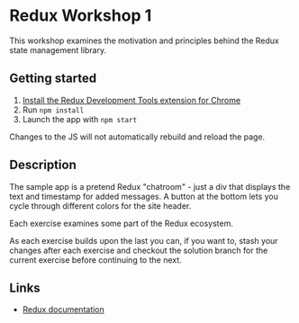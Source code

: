 # Redux Workshop 1

This workshop examines the motivation and principles behind the Redux state management library.

## Getting started

1. [Install the Redux Development Tools extension for Chrome](https://chrome.google.com/webstore/detail/redux-devtools/lmhkpmbekcpmknklioeibfkpmmfibljd)
2. Run `npm install`
3. Launch the app with `npm start`

Changes to the JS will not automatically rebuild and reload the page.

## Description

The sample app is a pretend Redux "chatroom" - just a div that displays the text and timestamp for added messages. A button at the bottom lets you
cycle through different colors for the site header.

Each exercise examines some part of the Redux ecosystem.

As each exercise builds upon the last you can, if you want to, stash your changes after each exercise and checkout the solution branch for the current exercise before
continuing to the next.

## Links

- [Redux documentation](http://redux.js.org/docs)

